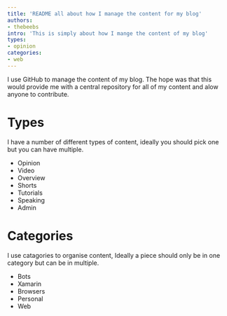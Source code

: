 ```yaml
---
title: 'README all about how I manage the content for my blog'
authors:
- thebeebs
intro: 'This is simply about how I mange the content of my blog'
types:
- opinion
categories:
- web
---
```


I use GitHub to manage the content of my blog. The hope was that this would provide me with a central 
repository for all of my content and alow anyone to contribute.

# Types
I have a number of different types of content, ideally you should pick one but you can have multiple.

- Opinion
- Video
- Overview
- Shorts
- Tutorials
- Speaking
- Admin


# Categories
I use catagories to organise content, Ideally a piece should only be in one category but can be in multiple.

- Bots
- Xamarin
- Browsers
- Personal
- Web



